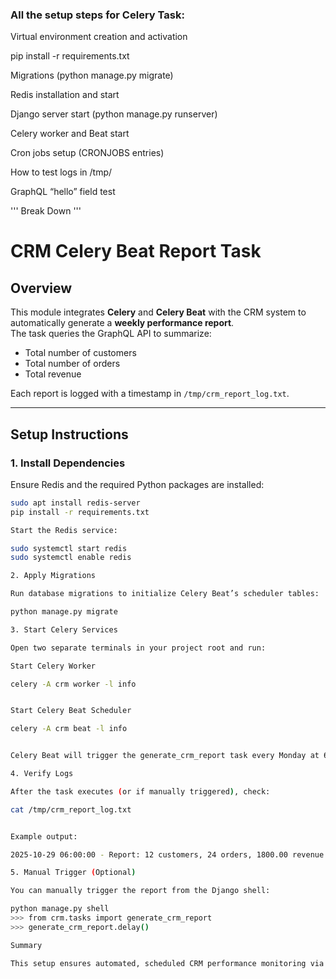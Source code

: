 
### All the setup steps for Celery Task:

Virtual environment creation and activation

pip install -r requirements.txt

Migrations (python manage.py migrate)

Redis installation and start

Django server start (python manage.py runserver)

Celery worker and Beat start

Cron jobs setup (CRONJOBS entries)

How to test logs in /tmp/

GraphQL “hello” field test


''' Break Down '''


# CRM Celery Beat Report Task

## Overview
This module integrates **Celery** and **Celery Beat** with the CRM system to automatically generate a **weekly performance report**.  
The task queries the GraphQL API to summarize:
- Total number of customers  
- Total number of orders  
- Total revenue  

Each report is logged with a timestamp in `/tmp/crm_report_log.txt`.

---

## Setup Instructions

### 1. Install Dependencies
Ensure Redis and the required Python packages are installed:
```bash
sudo apt install redis-server
pip install -r requirements.txt

Start the Redis service:

sudo systemctl start redis
sudo systemctl enable redis

2. Apply Migrations

Run database migrations to initialize Celery Beat’s scheduler tables:

python manage.py migrate

3. Start Celery Services

Open two separate terminals in your project root and run:

Start Celery Worker

celery -A crm worker -l info


Start Celery Beat Scheduler

celery -A crm beat -l info


Celery Beat will trigger the generate_crm_report task every Monday at 6:00 AM.

4. Verify Logs

After the task executes (or if manually triggered), check:

cat /tmp/crm_report_log.txt


Example output:

2025-10-29 06:00:00 - Report: 12 customers, 24 orders, 1800.00 revenue

5. Manual Trigger (Optional)

You can manually trigger the report from the Django shell:

python manage.py shell
>>> from crm.tasks import generate_crm_report
>>> generate_crm_report.delay()

Summary

This setup ensures automated, scheduled CRM performance monitoring via Celery Beat, providing a reliable and scalable background task execution framework.